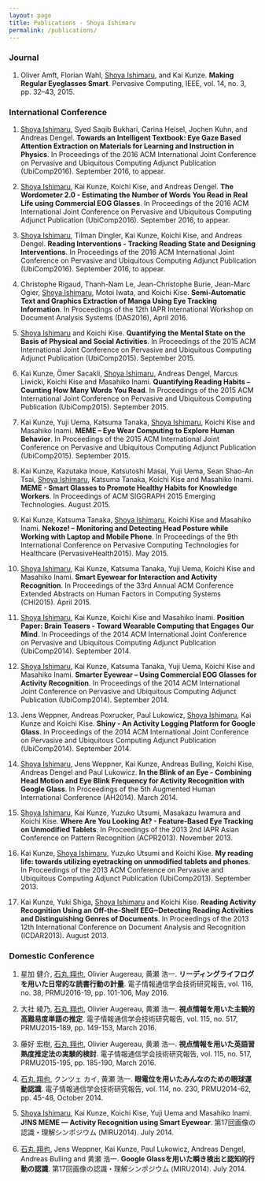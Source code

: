 ```yaml
---
layout: page
title: Publications - Shoya Ishimaru
permalink: /publications/
---
```


### Journal

1. Oliver Amft, Florian Wahl, <u>Shoya Ishimaru</u>, and Kai Kunze. <span style="font-weight: 700;">Making Regular Eyeglasses Smart</span>. Pervasive Computing, IEEE, vol. 14, no. 3, pp. 32–43, 2015.

### International Conference

1. <u>Shoya Ishimaru</u>, Syed Saqib Bukhari, Carina Heisel, Jochen Kuhn, and Andreas Dengel. <span style="font-weight: 700;">Towards an Intelligent Textbook: Eye Gaze Based Attention Extraction on Materials for Learning and Instruction in Physics</span>. In Proceedings of the 2016 ACM International Joint Conference on Pervasive and Ubiquitous Computing Adjunct Publication (UbiComp2016). September 2016, to appear.

1. <u>Shoya Ishimaru</u>, Kai Kunze, Koichi Kise, and Andreas Dengel. <span style="font-weight: 700;">The Wordometer 2.0 - Estimating the Number of Words You Read in Real Life using Commercial EOG Glasses</span>. In Proceedings of the 2016 ACM International Joint Conference on Pervasive and Ubiquitous Computing Adjunct Publication (UbiComp2016). September 2016, to appear.

1. <u>Shoya Ishimaru</u>, Tilman Dingler, Kai Kunze, Koichi Kise, and Andreas Dengel. <span style="font-weight: 700;">Reading Interventions - Tracking Reading State and Designing Interventions</span>. In Proceedings of the 2016 ACM International Joint Conference on Pervasive and Ubiquitous Computing Adjunct Publication (UbiComp2016). September 2016, to appear.

1. Christophe Rigaud, Thanh-Nam Le, Jean-Christophe Burie, Jean-Marc Ogier, <u>Shoya Ishimaru</u>, Motoi Iwata, and Koichi Kise. <span style="font-weight: 700;">Semi-Automatic Text and Graphics Extraction of Manga Using Eye Tracking Information</span>. In Proceedings of the 12th IAPR International Workshop on Document Analysis Systems (DAS2016), April 2016.

1. <u>Shoya Ishimaru</u> and Koichi Kise. <span style="font-weight: 700;">Quantifying the Mental State on the Basis of Physical and Social Activities</span>. In Proceedings of the 2015 ACM International Joint Conference on Pervasive and Ubiquitous Computing Adjunct Publication (UbiComp2015). September 2015.

1. Kai Kunze, Ömer Sacakli, <u>Shoya Ishimaru</u>, Andreas Dengel, Marcus Liwicki, Koichi Kise and Masahiko Inami. <span style="font-weight: 700;">Quantifying Reading Habits – Counting How Many Words You Read</span>. In Proceedings of the 2015 ACM International Joint Conference on Pervasive and Ubiquitous Computing Publication (UbiComp2015). September 2015.

1. Kai Kunze, Yuji Uema, Katsuma Tanaka, <u>Shoya Ishimaru</u>, Koichi Kise and Masahiko Inami. <span style="font-weight: 700;">MEME – Eye Wear Computing to Explore Human Behavior</span>. In Proceedings of the 2015 ACM International Joint Conference on Pervasive and Ubiquitous Computing Adjunct Publication (UbiComp2015). September 2015.

1. Kai Kunze, Kazutaka Inoue, Katsutoshi Masai, Yuji Uema, Sean Shao-An Tsai, <u>Shoya Ishimaru</u>, Katsuma Tanaka, Koichi Kise and Masahiko Inami. <span style="font-weight: 700;">MEME - Smart Glasses to Promote Healthy Habits for Knowledge Workers</span>. In Proceedings of ACM SIGGRAPH 2015 Emerging Technologies. August 2015.

1. Kai Kunze, Katsuma Tanaka, <u>Shoya Ishimaru</u>, Koichi Kise and Masahiko Inami. <span style="font-weight: 700;">Nekoze! – Monitoring and Detecting Head Posture while Working with Laptop and Mobile Phone</span>. In Proceedings of the 9th International Conference on Pervasive Computing Technologies for Healthcare (PervasiveHealth2015). May 2015.

1. <u>Shoya Ishimaru</u>, Kai Kunze, Katsuma Tanaka,  Yuji Uema, Koichi Kise and Masahiko Inami. <span style="font-weight: 700;">Smart Eyewear for Interaction and Activity Recognition</span>. In Proceedings of the 33rd Annual ACM Conference Extended Abstracts on Human Factors in Computing Systems (CHI2015). April 2015.

1. <u>Shoya Ishimaru</u>, Kai Kunze, Koichi Kise and Masahiko Inami. <span style="font-weight: 700;">Position Paper: Brain Teasers - Toward Wearable Computing that Engages Our Mind</span>. In Proceedings of the 2014 ACM International Joint Conference on Pervasive and Ubiquitous Computing Adjunct Publication (UbiComp2014). September 2014.

1. <u>Shoya Ishimaru</u>, Kai Kunze, Katsuma Tanaka, Yuji Uema, Koichi Kise and Masahiko Inami. <span style="font-weight: 700;">Smarter Eyewear – Using Commercial EOG Glasses for Activity Recognition</span>. In Proceedings of the 2014 ACM International Joint Conference on Pervasive and Ubiquitous Computing Adjunct Publication (UbiComp2014). September 2014.

1. Jens Weppner, Andreas Poxrucker, Paul Lukowicz, <u>Shoya Ishimaru</u>, Kai Kunze and Koichi Kise. <span style="font-weight: 700;">Shiny - An Activity Logging Platform for Google Glass</span>. In Proceedings of the 2014 ACM International Joint Conference on Pervasive and Ubiquitous Computing Adjunct Publication (UbiComp2014). September 2014.

1. <u>Shoya Ishimaru</u>, Jens Weppner, Kai Kunze, Andreas Bulling, Koichi Kise, Andreas Dengel and Paul Lukowicz. <span style="font-weight: 700;">In the Blink of an Eye - Combining Head Motion and Eye Blink Frequency for Activity Recognition with Google Glass</span>. In Proceedings of the 5th Augmented Human International Conference (AH2014). March 2014.

1. <u>Shoya Ishimaru</u>, Kai Kunze, Yuzuko Utsumi, Masakazu Iwamura and Koichi Kise. <span style="font-weight: 700;">Where Are You Looking At? - Feature-Based Eye Tracking on Unmodified Tablets</span>. In Proceedings of the 2013 2nd IAPR Asian Conference on Pattern Recognition (ACPR2013). November 2013.

1. Kai Kunze, <u>Shoya Ishimaru</u>, Yuzuko Utsumi and Koichi Kise. <span style="font-weight: 700;">My reading life: towards utilizing eyetracking on unmodified tablets and phones</span>. In Proceedings of the 2013 ACM Conference on Pervasive and Ubiquitous Computing Adjunct Publication (UbiComp2013). September 2013.

1. Kai Kunze, Yuki Shiga, <u>Shoya Ishimaru</u> and Koichi Kise. <span style="font-weight: 700;">Reading Activity Recognition Using an Off-the-Shelf EEG‒Detecting Reading Activities and Distinguishing Genres of Documents</span>. In Proceedings of the 2013 12th International Conference on Document Analysis and Recognition (ICDAR2013). August 2013.

### Domestic Conference

1. 星加 健介, <u>石丸 翔也</u>, Olivier Augereau, 黄瀬 浩一. <span style="font-weight: 700;">リーディングライフログを用いた日常的な読書行動の計量</span>. 電子情報通信学会技術研究報告, vol. 116, no. 38, PRMU2016-19, pp. 101-106, May 2016.

1. 大社 綾乃, <u>石丸 翔也</u>, Olivier Augereau, 黄瀬 浩一. <span style="font-weight: 700;">視点情報を用いた主観的高難易度単語の推定</span>. 電子情報通信学会技術研究報告, vol. 115, no. 517, PRMU2015-189, pp. 149-153, March 2016.

1. 藤好 宏樹, <u>石丸 翔也</u>, Olivier Augereau, 黄瀬 浩一. <span style="font-weight: 700;">視点情報を用いた英語習熟度推定法の実験的検討</span>. 電子情報通信学会技術研究報告, vol. 115, no. 517, PRMU2015-195, pp. 185-190, March 2016.

1. <u>石丸 翔也</u>, クンツェ カイ, 黄瀬 浩一. <span style="font-weight: 700;">眼電位を用いたみんなのための眼球運動認識</span>. 電子情報通信学会技術研究報告, vol. 114, no. 230, PRMU2014-62, pp. 45-48, October 2014.

1. <u>Shoya Ishimaru</u>, Kai Kunze, Koichi Kise, Yuji Uema and Masahiko Inami. <span style="font-weight: 700;">J!NS MEME — Activity Recognition using Smart Eyewear</span>. 第17回画像の認識・理解シンポジウム (MIRU2014). July 2014.

1. <u>石丸 翔也</u>, Jens Weppner, Kai Kunze, Paul Lukowicz, Andreas Dengel, Andreas Bulling and 黄瀬 浩一. <span style="font-weight: 700;">Google Glassを用いた瞬き検出と認知的行動の認識</span>. 第17回画像の認識・理解シンポジウム (MIRU2014). July 2014.